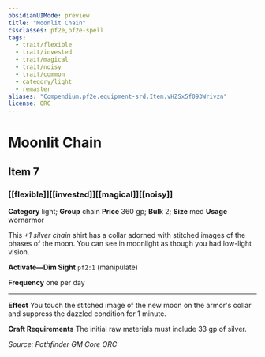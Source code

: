 ```yaml
---
obsidianUIMode: preview
title: "Moonlit Chain"
cssclasses: pf2e,pf2e-spell
tags:
  - trait/flexible
  - trait/invested
  - trait/magical
  - trait/noisy
  - trait/common
  - category/light
  - remaster
aliases: "Compendium.pf2e.equipment-srd.Item.vHZSx5f093Wrivzn"
license: ORC
---
```

# Moonlit Chain
## Item 7
### [[flexible]][[invested]][[magical]][[noisy]]

**Category** light; **Group** chain
**Price** 360 gp; 
**Bulk** 2; **Size** med
**Usage** wornarmor

This _+1 silver chain_ shirt has a collar adorned with stitched images of the phases of the moon. You can see in moonlight as though you had low-light vision.

**Activate—Dim Sight** `pf2:1` (manipulate)

**Frequency** one per day

* * *

**Effect** You touch the stitched image of the new moon on the armor's collar and suppress the dazzled condition for 1 minute.

**Craft Requirements** The initial raw materials must include 33 gp of silver.

*Source: Pathfinder GM Core*
*ORC*